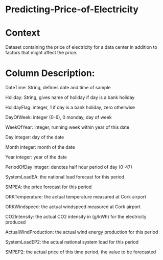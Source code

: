 # Predicting-Price-of-Electricity

# Context
Dataset containing the price of electricity for a data center in addition to factors that might affect the price.

# Column Description:
DateTime: String, defines date and time of sample

Holiday: String, gives name of holiday if day is a bank holiday

HolidayFlag: integer, 1 if day is a bank holiday, zero otherwise

DayOfWeek: integer (0-6), 0 monday, day of week

WeekOfYear: integer, running week within year of this date

Day integer: day of the date

Month integer: month of the date

Year integer: year of the date

PeriodOfDay integer: denotes half hour period of day (0-47)


SystemLoadEA: the national load forecast for this period

SMPEA: the price forecast for this period

ORKTemperature: the actual temperature measured at Cork airport

ORKWindspeed: the actual windspeed measured at Cork airport

CO2Intensity: the actual CO2 intensity in (g/kWh) for the electricity produced

ActualWindProduction: the actual wind energy production for this period

SystemLoadEP2: the actual national system load for this period

SMPEP2: the actual price of this time period, the value to be forecasted
